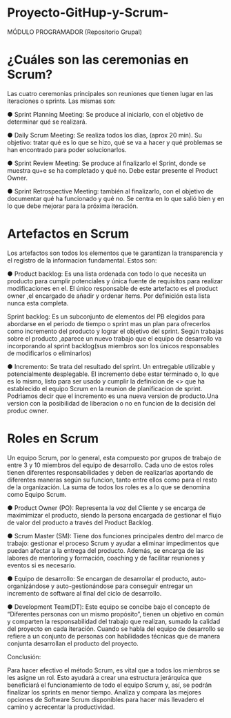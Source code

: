 # Proyecto-GitHup-y-Scrum-
MÓDULO PROGRAMADOR (Repositorio Grupal)
# ¿Cuáles son las ceremonias en Scrum?
Las cuatro ceremonias principales son reuniones que tienen lugar en las iteraciones o sprints. Las mismas son:

● Sprint Planning Meeting: Se produce al iniciarlo, con el objetivo de determinar qué se realizará.

● Daily Scrum Meeting: Se realiza todos los días, (aprox 20 min). Su objetivo: tratar qué es lo que se hizo, qué se va a hacer y qué problemas se han encontrado para poder solucionarlos.

● Sprint Review Meeting: Se produce al finalizarlo el Sprint, donde se muestra qu+e se ha completado y qué no. Debe estar presente el Product Owner.

● Sprint Retrospective Meeting: también al finalizarlo, con el objetivo de documentar qué ha funcionado y qué no. Se centra en lo que salió bien y en lo que debe mejorar para la próxima iteración.

# Artefactos en Scrum

Los artefactos son todos los elementos que te garantizan la transparencia y el registro de la informacion fundamental. Estos son:

● Product backlog:
Es una lista ordenada con todo lo que necesita un producto para cumplir potenciales y única fuente de requisitos para realizar modificaciones en el.
El único responsable de este artefacto es el product owner ,el encargado de añadir y ordenar ítems.
Por definición esta lista nunca esta completa.

  Sprint backlog:
Es un subconjunto de elementos del PB elegidos para abordarse en el periodo de tiempo o sprint mas un plan para ofrecerlos como incremento del producto y lograr el objetivo del sprint.
Según trabajas sobre el producto ,aparece un nuevo trabajo que el equipo de desarrollo va incorporando al sprint backlog(sus miembros son los únicos responsables de modificarlos o eliminarlos)

● Incremento:
Se trata del resultado del sprint. Un entregable utilizable y potencialmente desplegable.
El incremento debe estar terminado o, lo que es lo mismo, listo para ser usado y cumplir la definicion de <<terminado>> que ha establecido el equipo Scrum en la reunion de planificacion de sprint.
Podriamos decir que el incremento es una nueva version de producto.Una version con la posibilidad de liberacion o no en funcion de la decisión del produc owner.

# Roles en Scrum

Un equipo Scrum, por lo general, esta compuesto por grupos de trabajo de entre 3 y 10 miembros del equipo de desarrollo. Cada uno de estos roles tienen diferentes responsabilidades y deben de realizarlas aportando de diferentes maneras según su funcion, tanto entre ellos como para el resto de la organización. La suma de todos los roles es a lo que se denomina como Equipo Scrum.

● Product Owner (PO): Representa la voz del Cliente y se encarga de maximimizar el producto, siendo la persona encargada de gestionar el flujo de valor del producto a través del Product Backlog.

● Scrum Master (SM): Tiene dos funciones principales dentro del marco de trabajo: gestionar el proceso Scrum y ayudar a eliminar impedimentos que puedan afectar a la entrega del producto. Además, se encarga de las labores de mentoring y formación, coaching y de facilitar reuniones y eventos si es necesario.

● Equipo de desarrollo: Se encargan de desarrollar el producto, auto-organizándose y auto-gestionándose para conseguir entregar un incremento de software al final del ciclo de desarrollo.

● Development Team(DT): Este equipo se concibe bajo el concepto de “Diferentes personas con un mismo propósito”, tienen un objetivo en común y comparten la responsabilidad del trabajo que realizan, sumado la calidad del proyecto en cada iteración. Cuando se habla del equipo de desarrollo se refiere a un conjunto de personas con habilidades técnicas que de manera conjunta desarrollan el producto del proyecto.

Conclusión:

Para hacer efectivo el método Scrum, es vital que a todos los miembros se les asigne un rol. Esto ayudará a crear una estructura jerárquica que beneficiará el funcionamiento de todo el equipo Scrum y, así, se podrán finalizar los sprints en menor tiempo. Analiza y compara las mejores opciones de Software Scrum disponibles para hacer más llevadero el camino y acrecentar la productividad. 
